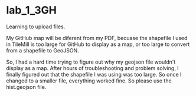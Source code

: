 lab_1_3GH
=========

Learning to upload files.

My GitHub map will be diferent from my PDF, becuase the shapefile I used in TileMill is too large for GitHub to display as a map, or too large to convert from a shapefile to GeoJSON.

So, I had a hard time trying to figure out why my geojson file wouldn't display as a map. After hours of troubleshooting and problem solving, I finally figured out that the shapefile I was using was too large. So once I changed to a smaller file, everything worked fine. So please use the hist.geojson file.
